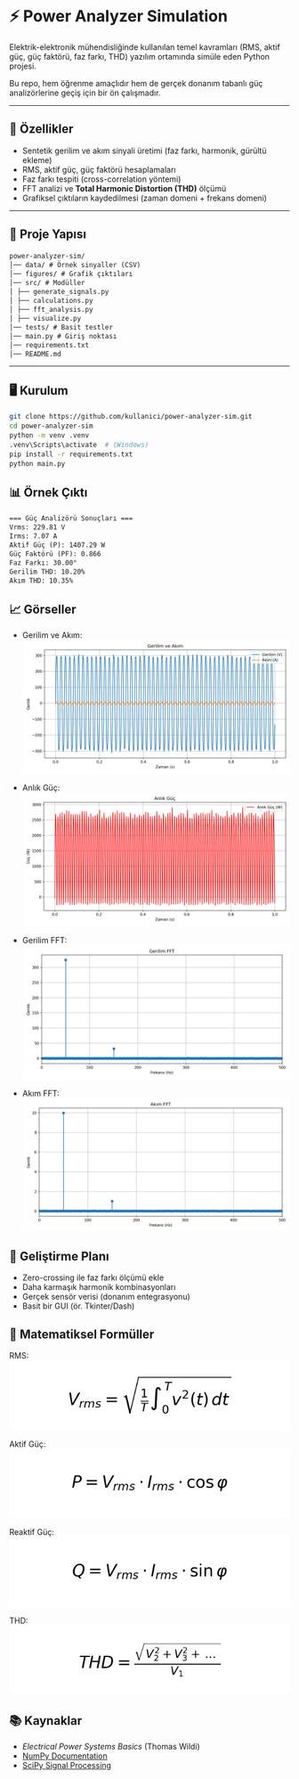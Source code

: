 # ⚡ Power Analyzer Simulation

Elektrik-elektronik mühendisliğinde kullanılan temel kavramları (RMS, aktif güç, güç faktörü, faz farkı, THD) yazılım ortamında simüle eden Python projesi.

Bu repo, hem öğrenme amaçlıdır hem de gerçek donanım tabanlı güç analizörlerine geçiş için bir ön çalışmadır.

---

## 🚀 Özellikler

- Sentetik gerilim ve akım sinyali üretimi (faz farkı, harmonik, gürültü ekleme)
- RMS, aktif güç, güç faktörü hesaplamaları
- Faz farkı tespiti (cross-correlation yöntemi)
- FFT analizi ve **Total Harmonic Distortion (THD)** ölçümü
- Grafiksel çıktıların kaydedilmesi (zaman domeni + frekans domeni)

---

## 📂 Proje Yapısı

```
power-analyzer-sim/
│── data/ # Örnek sinyaller (CSV)
│── figures/ # Grafik çıktıları
│── src/ # Modüller
│ ├── generate_signals.py
│ ├── calculations.py
│ ├── fft_analysis.py
│ ├── visualize.py
│── tests/ # Basit testler
│── main.py # Giriş noktası
│── requirements.txt
│── README.md
```


---

## 🖥️ Kurulum

```bash
git clone https://github.com/kullanici/power-analyzer-sim.git
cd power-analyzer-sim
python -m venv .venv
.venv\Scripts\activate  # (Windows)
pip install -r requirements.txt
python main.py
```

## 📊 Örnek Çıktı

```
=== Güç Analizörü Sonuçları ===
Vrms: 229.81 V
Irms: 7.07 A
Aktif Güç (P): 1407.29 W
Güç Faktörü (PF): 0.866
Faz Farkı: 30.00°
Gerilim THD: 10.20%
Akım THD: 10.35%
```

## 📈 Görseller

- Gerilim ve Akım: 
![Gerilim ve Akım](figures/signals.png)

- Anlık Güç:
![Anlık Güç](figures/power.png)

- Gerilim FFT:
![Gerilim FFT](figures/fft_voltage.png)

- Akım FFT:
![Akım FFT](figures/fft_current.png)

## 🎯 Geliştirme Planı

 - Zero-crossing ile faz farkı ölçümü ekle
 - Daha karmaşık harmonik kombinasyonları
 - Gerçek sensör verisi (donanım entegrasyonu)
 - Basit bir GUI (ör. Tkinter/Dash)

## 🔢 Matematiksel Formüller

RMS:  
![RMS](figures/rms_formula_final.png)

Aktif Güç:  
![P](figures/active_power_formula_final.png)

Reaktif Güç:  
![Q](figures/reactive_power_formula_final.png)

THD:  
![THD](figures/thd_formula_final.png)



## 📚 Kaynaklar

- *Electrical Power Systems Basics* (Thomas Wildi)  
- [NumPy Documentation](https://numpy.org/doc/stable/)  
- [SciPy Signal Processing](https://docs.scipy.org/doc/scipy/reference/signal.html)


